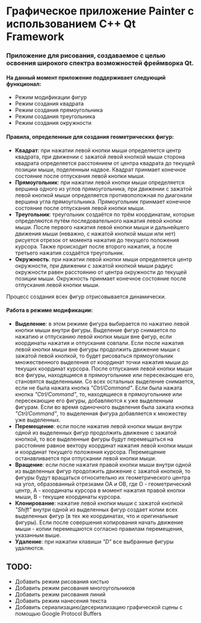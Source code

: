 # Графическое приложение Painter с использованием C++ Qt Framework

### Приложение для рисования, создаваемое с целью освоения широкого спектра возможностей фреймворка Qt.

#### На данный момент приложение поддерживает следующий функционал:

- Режим модификации фигур
- Режим создания квадрата
- Режим создания прямоугольника
- Режим создания треугольника
- Режим создания окружности

#### Правила, определенные для создания геометрических фигур:

- **Квадрат**: при нажатии левой кнопки мыши определяется центр квадрата, при движении с зажатой левой кнопкой мыши сторона квадрата определяется расстоянием от центра квадрата до текущей позиции мыши, поделенным надвое. Квадрат принмает конечное состояние после отпускания левой кнопки мыши.
- **Прямоугольник**: при нажатии левой кнопки мыши определяется вершина одного из углов прямоугольника, при движении с зажатой левой кнопкой мыши определяется противоположная по диагонали вершина угла прямоугольника. Прямоугольник принмает конечное состояние после отпускания левой кнопки мыши.
- **Треугольник**: треугольник создаётся по трём координатам, которые определяются путём последовательного нажатия левой кнопки мыши. После первого нажатия левой кнопки мыши и дальнейшего движения мыши (неважно, с нажатой кнопкой мыши или нет) рисуется отрезок от момента нажатия до текущего положения курсора. Также происходит после второго нажатия, а после третьего нажатия создаётся треугольник.
- **Окружность**: при нажатии левой кнопки мыши определяется центр окружности, при движении с зажатой кнопкой мыши радиус окружности равен расстоянию от центра окружности до текущей позиции мыши. Окружность принмает конечное состояние после отпускания левой кнопки мыши.

Процесс создания всех фигур отрисовывается динамически.

#### Работа в режиме модификации:

- **Выделение**: в этом режиме фигура выбирается по нажатию левой кнопки мыши внутри фигуры. Выделение фигур снимается по нажатию и отпусканию левой кнопки мыши вне фигур, если координаты нажатия и отпускания совпали. Если после нажатия левой кнопки мыши вне фигуры продолжить движение мыши с зажатой левой кнопкой, то будет рисоваться прямоугольник множественного выделения от координат точки нажатия мыши до текущих координат курсора. После отпускания левой кнопки мыши все фигуры, находящиеся в прямоугольнике или пересекающие его, становятся выделенными. Со всех остальных выделение снимается, если не была нажата кнопка _"Ctrl/Command"_. Если была нажата кнопка _"Ctrl/Command"_, то, находящиеся в прямоугольнике или пересекающие его фигуры, добавляются к уже выделенным фигурам. Если во время одиночного выделения была зажата кнопка _"Ctrl/Command"_, то выделенная фигура добавляется к множеству уже выделенных.
- **Перемещение**: если после нажатия левой кнопки мыши внутри одной из выделенных фигур продолжить движение с зажатой кнопкой, то все выделенные фигуры будут перемещаться на расстояние равное вектору координат нажатия левой кнопки мыши и координат текущего положения курсора. Перемещение останавливается при отпускании левой кнопки мыши.
- **Вращение**: если после нажатия правой кнопки мыши внутри одной из выделенных фигур продолжить движение с зажатой кнопкой, то фигуры будут вращаться относительно их геометрического центра на угол, образованный отрезками OA и OB, где O - геометрический центр, A - координаты курсора в момент нажатия правой кнопки мыши, B - текущие координаты курсора.
- **Клонирование**: нажатие левой кнопки мыши с зажатой кнопкой _"Shift"_ внутри одной из выделенных фигур создает копии всех выделенных фигур (в тех же координатах, что и оригинальные фигуры). Если после совершения копирования начать движение мыши - копии перемещаются согласно правилам перемещения, указанным выше.
- **Удаление**: при нажатии клавиши _"D"_ все выбранные фигуры удаляются.

## TODO:

- Добавить режим рисования кистью
- Добавить режим рисования многоугольников
- Добавить режим рисования линий
- Добавить режим нанесения текста
- Добавить сериализацию/десериализацию графической сцены с помощью Google Protocol Buffers
